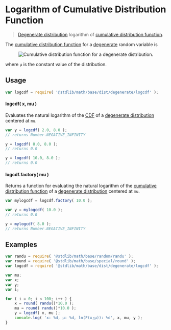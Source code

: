 # Logarithm of Cumulative Distribution Function

> [Degenerate distribution][degenerate-distribution] logarithm of [cumulative distribution function][cdf].

<section class="intro">

The [cumulative distribution function][cdf] for a [degenerate][degenerate-distribution] random variable is

<!-- <equation class="equation" label="eq:degenerate_cdf" align="center" raw="F(x;\mu) = {\begin{cases}1, & x \geq \mu,\\0, & x < \mu.\end{cases}}" alt="Cumulative distribution function for a degenerate distribution."> -->

<div class="equation" align="center" data-raw-text="F(x;\mu) = {\begin{cases}1, &amp; x \geq \mu,\\0, &amp; x &lt; \mu.\end{cases}}" data-equation="eq:degenerate_cdf">
    <img src="https://cdn.rawgit.com/stdlib-js/stdlib/bb29798906e119fcb2af99e94b60407a270c9b32/lib/node_modules/@stdlib/math/base/dist/degenerate/logcdf/docs/img/equation_degenerate_cdf.svg" alt="Cumulative distribution function for a degenerate distribution.">
    <br>
</div>

<!-- </equation> -->

where `µ` is the constant value of the distribution.

</section>

<!-- /.intro -->

<section class="usage">

## Usage

```javascript
var logcdf = require( '@stdlib/math/base/dist/degenerate/logcdf' );
```

#### logcdf( x, mu )

Evaluates the natural logarithm of the [CDF][cdf] of a [degenerate distribution][degenerate-distribution] centered at `mu`.

```javascript
var y = logcdf( 2.0, 8.0 );
// returns Number.NEGATIVE_INFINITY

y = logcdf( 8.0, 8.0 );
// returns 0.0

y = logcdf( 10.0, 8.0 );
// returns 0.0
```

#### logcdf.factory( mu )

Returns a function for evaluating the natural logarithm of the [cumulative distribution function][cdf] of a [degenerate distribution][degenerate-distribution] centered at `mu`.

```javascript
var mylogcdf = logcdf.factory( 10.0 );

var y = mylogcdf( 10.0 );
// returns 0.0

y = mylogcdf( 8.0 );
// returns Number.NEGATIVE_INFINITY
```

</section>

<!-- /.usage -->

<section class="examples">

## Examples

```javascript
var randu = require( '@stdlib/math/base/random/randu' );
var round = require( '@stdlib/math/base/special/round' );
var logcdf = require( '@stdlib/math/base/dist/degenerate/logcdf' );

var mu;
var x;
var y;
var i;

for ( i = 0; i < 100; i++ ) {
    x = round( randu()*10.0 );
    mu = round( randu()*10.0 );
    y = logcdf( x, mu );
    console.log( 'x: %d, µ: %d, ln(F(x;µ)): %d', x, mu, y );
}
```

</section>

<!-- /.examples -->

<section class="links">

[cdf]: https://en.wikipedia.org/wiki/Cumulative_distribution_function

[degenerate-distribution]: https://en.wikipedia.org/wiki/Degenerate_distribution

</section>

<!-- /.links -->
